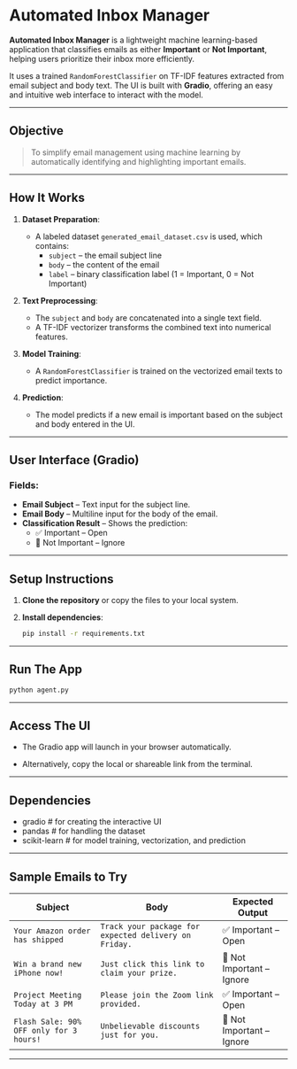 #  Automated Inbox Manager

**Automated Inbox Manager** is a lightweight machine learning-based application that classifies emails as either **Important** or **Not Important**, helping users prioritize their inbox more efficiently.

It uses a trained `RandomForestClassifier` on TF-IDF features extracted from email subject and body text. The UI is built with **Gradio**, offering an easy and intuitive web interface to interact with the model.

---

##  Objective

> To simplify email management using machine learning by automatically identifying and highlighting important emails.

---

##  How It Works

1. **Dataset Preparation**:
   - A labeled dataset `generated_email_dataset.csv` is used, which contains:
     - `subject` – the email subject line
     - `body` – the content of the email
     - `label` – binary classification label (1 = Important, 0 = Not Important)

2. **Text Preprocessing**:
   - The `subject` and `body` are concatenated into a single text field.
   - A TF-IDF vectorizer transforms the combined text into numerical features.

3. **Model Training**:
   - A `RandomForestClassifier` is trained on the vectorized email texts to predict importance.

4. **Prediction**:
   - The model predicts if a new email is important based on the subject and body entered in the UI.

---

##  User Interface (Gradio)

### Fields:
- **Email Subject** – Text input for the subject line.
- **Email Body** – Multiline input for the body of the email.
- **Classification Result** – Shows the prediction:
  - ✅ Important – Open
  - 🚫 Not Important – Ignore

---

##  Setup Instructions

1. **Clone the repository** or copy the files to your local system.

2. **Install dependencies**:
   ```bash
   pip install -r requirements.txt
   ```
---

##  Run The App
```bash
python agent.py
```

---

##  Access The UI

- The Gradio app will launch in your browser automatically.

- Alternatively, copy the local or shareable link from the terminal.

---

##  Dependencies

- gradio           # for creating the interactive UI
- pandas           # for handling the dataset
- scikit-learn     # for model training, vectorization, and prediction

---

##  Sample Emails to Try

| Subject | Body | Expected Output |
|--------|------|-----------------|
| `Your Amazon order has shipped` | `Track your package for expected delivery on Friday.` | ✅ Important – Open |
| `Win a brand new iPhone now!` | `Just click this link to claim your prize.` | 🚫 Not Important – Ignore |
| `Project Meeting Today at 3 PM` | `Please join the Zoom link provided.` | ✅ Important – Open |
| `Flash Sale: 90% OFF only for 3 hours!` | `Unbelievable discounts just for you.` | 🚫 Not Important – Ignore |

---



